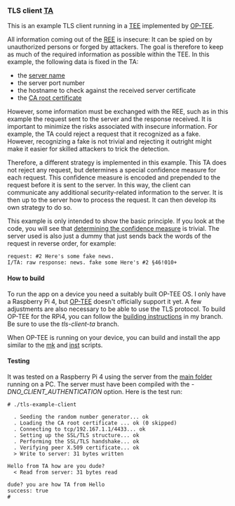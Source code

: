 ### TLS client [TA](## "Trusted Application")
This is an example TLS client running in a [TEE](## "Trusted Execution Environment") implemented by [OP-TEE](## "Open Portable TEE").

All information coming out of the [REE](## "Rich Execution Environment") is insecure: It can be spied on by unauthorized persons or forged by attackers. The goal is therefore to keep as much of the required information as possible within the TEE. In this example, the following data is fixed in the TA:
- the [server name](ClientSession.cpp#L24)
- the server port number
- the hostname to check against the received server certificate
- the [CA root certificate](tls-example-ca.c)

However, some information must be exchanged with the REE, such as in this example the request sent to the server and the response received. It is important to minimize the risks associated with insecure information. For example, the TA could reject a request that it recognized as a fake. However, recognizing a fake is not trivial and rejecting it outright might make it easier for skilled attackers to trick the detection.

Therefore, a different strategy is implemented in this example. This TA does not reject any request, but determines a special confidence measure for each request. This confidence measure is encoded and prepended to the request before it is sent to the server. In this way, the client can communicate any additional security-related information to the server. It is then up to the server how to process the request. It can then develop its own strategy to do so.

This example is only intended to show the basic principle. If you look at the code, you will see that [determining the confidence measure](client-ta.cpp#L87) is trivial. The server used is also just a dummy that just sends back the words of the request in reverse order, for example:
```
request: #2 Here's some fake news.
I/TA: raw response: news. fake some Here's #2 §46!010+
```

#### How to build
To run the app on a device you need a suitably built OP-TEE OS. I only have a Raspberry Pi 4, but [OP-TEE](https://github.com/OP-TEE) doesn't officially support it yet. A few adjustments are also necessary to be able to use the TLS protocol. To build OP-TEE for the RPi4, you can follow the [building instructions](https://github.com/peter-nebe/optee_os/tree/tls-client-ta#building-instructions) in my branch. Be sure to use the *tls-client-ta* branch.

When OP-TEE is running on your device, you can build and install the app similar to the [mk](mk) and [inst](inst) scripts.

#### Testing
It was tested on a Raspberry Pi 4 using the server from the [main folder](https://github.com/peter-nebe/tls-example) running on a PC. The server must have been compiled with the *-DNO_CLIENT_AUTHENTICATION* option. Here is the test run:
```
# ./tls-example-client

  . Seeding the random number generator... ok
  . Loading the CA root certificate ... ok (0 skipped)
  . Connecting to tcp/192.167.1.1/4433... ok
  . Setting up the SSL/TLS structure... ok
  . Performing the SSL/TLS handshake... ok
  . Verifying peer X.509 certificate... ok
  > Write to server: 31 bytes written

Hello from TA how are you dude?
  < Read from server: 31 bytes read

dude? you are how TA from Hello
success: true
# 
```
